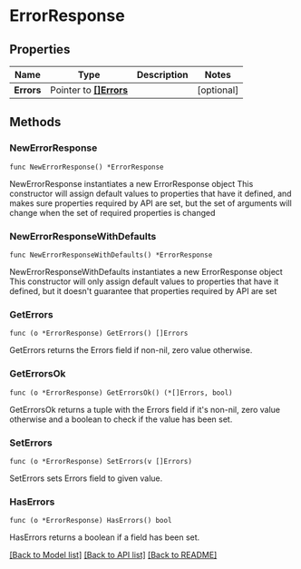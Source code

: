 # ErrorResponse

## Properties

Name | Type | Description | Notes
------------ | ------------- | ------------- | -------------
**Errors** | Pointer to [**[]Errors**](Errors.md) |  | [optional] 

## Methods

### NewErrorResponse

`func NewErrorResponse() *ErrorResponse`

NewErrorResponse instantiates a new ErrorResponse object
This constructor will assign default values to properties that have it defined,
and makes sure properties required by API are set, but the set of arguments
will change when the set of required properties is changed

### NewErrorResponseWithDefaults

`func NewErrorResponseWithDefaults() *ErrorResponse`

NewErrorResponseWithDefaults instantiates a new ErrorResponse object
This constructor will only assign default values to properties that have it defined,
but it doesn't guarantee that properties required by API are set

### GetErrors

`func (o *ErrorResponse) GetErrors() []Errors`

GetErrors returns the Errors field if non-nil, zero value otherwise.

### GetErrorsOk

`func (o *ErrorResponse) GetErrorsOk() (*[]Errors, bool)`

GetErrorsOk returns a tuple with the Errors field if it's non-nil, zero value otherwise
and a boolean to check if the value has been set.

### SetErrors

`func (o *ErrorResponse) SetErrors(v []Errors)`

SetErrors sets Errors field to given value.

### HasErrors

`func (o *ErrorResponse) HasErrors() bool`

HasErrors returns a boolean if a field has been set.


[[Back to Model list]](../README.md#documentation-for-models) [[Back to API list]](../README.md#documentation-for-api-endpoints) [[Back to README]](../README.md)


